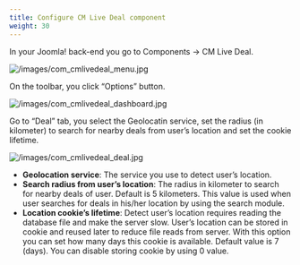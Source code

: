 ```yaml
---
title: Configure CM Live Deal component
weight: 30
---
```

In your Joomla! back-end you go to Components -> CM Live Deal.

![/images/com_cmlivedeal_menu.jpg](/images/com_cmlivedeal_menu.jpg)

On the toolbar, you click “Options” button.

![/images/com_cmlivedeal_dashboard.jpg](/images/com_cmlivedeal_dashboard.jpg)

Go to “Deal” tab, you select the Geolocatin service, set the radius (in kilometer) to search for nearby deals from user’s location and set the cookie lifetime.

![/images/com_cmlivedeal_deal.jpg](/images/com_cmlivedeal_deal.jpg)

*   **Geolocation service**: The service you use to detect user’s location.
*   **Search radius from user’s location**: The radius in kilometer to search for nearby deals of user. Default is 5 kilometers. This value is used when user searches for deals in his/her location by using the search module.
*   **Location cookie’s lifetime**: Detect user’s location requires reading the database file and make the server slow. User’s location can be stored in cookie and reused later to reduce file reads from server. With this option you can set how many days this cookie is available. Default value is 7 (days). You can disable storing cookie by using 0 value.
